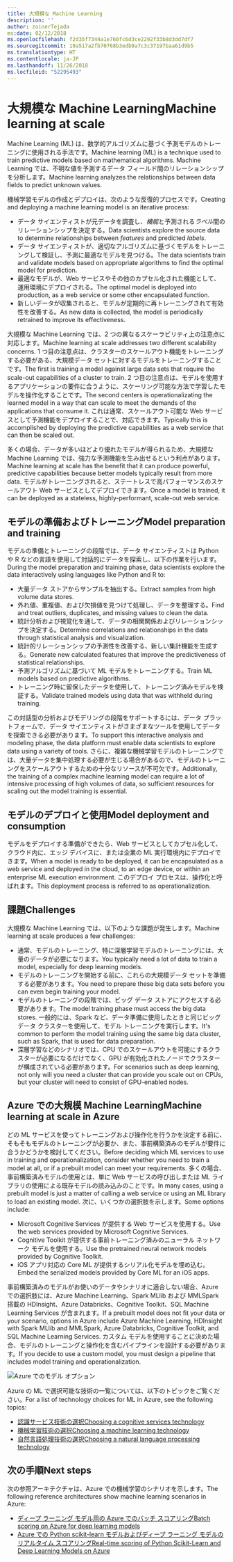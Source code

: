 ```yaml
---
title: 大規模な Machine Learning
description: ''
author: zoinerTejada
ms:date: 02/12/2018
ms.openlocfilehash: f2d35f7344a1e760fc6d3ce2292f33b8d3dd7df7
ms.sourcegitcommit: 19a517a2fb70768b3edb9a7c3c37197baa61d9b5
ms.translationtype: HT
ms.contentlocale: ja-JP
ms.lasthandoff: 11/26/2018
ms.locfileid: "52295493"
---
```

# <a name="machine-learning-at-scale"></a><span data-ttu-id="987fd-102">大規模な Machine Learning</span><span class="sxs-lookup"><span data-stu-id="987fd-102">Machine learning at scale</span></span>

<span data-ttu-id="987fd-103">Machine Learning (ML) は、数学的アルゴリズムに基づく予測モデルのトレーニングに使用される手法です。</span><span class="sxs-lookup"><span data-stu-id="987fd-103">Machine learning (ML) is a technique used to train predictive models based on mathematical algorithms.</span></span> <span data-ttu-id="987fd-104">Machine Learning では、不明な値を予測するデータ フィールド間のリレーションシップを分析します。</span><span class="sxs-lookup"><span data-stu-id="987fd-104">Machine learning analyzes the relationships between data fields to predict unknown values.</span></span>

<span data-ttu-id="987fd-105">機械学習モデルの作成とデプロイは、次のような反復的プロセスです。</span><span class="sxs-lookup"><span data-stu-id="987fd-105">Creating and deploying a machine learning model is an iterative process:</span></span>

* <span data-ttu-id="987fd-106">データ サイエンティストが元データを調査し、*機能*と予測される*ラベル*間のリレーションシップを決定する。</span><span class="sxs-lookup"><span data-stu-id="987fd-106">Data scientists explore the source data to determine relationships between *features* and predicted *labels*.</span></span>
* <span data-ttu-id="987fd-107">データ サイエンティストが、適切なアルゴリズムに基づくモデルをトレーニングして検証し、予測に最適なモデルを見つける。</span><span class="sxs-lookup"><span data-stu-id="987fd-107">The data scientists train and validate models based on appropriate algorithms to find the optimal model for prediction.</span></span>
* <span data-ttu-id="987fd-108">最適なモデルが、Web サービスやその他のカプセル化された機能として、運用環境にデプロイされる。</span><span class="sxs-lookup"><span data-stu-id="987fd-108">The optimal model is deployed into production, as a web service or some other encapsulated function.</span></span>
* <span data-ttu-id="987fd-109">新しいデータが収集されると、モデルが定期的に再トレーニングされて有効性を改善する。</span><span class="sxs-lookup"><span data-stu-id="987fd-109">As new data is collected, the model is periodically retrained to improve its effectiveness.</span></span>

<span data-ttu-id="987fd-110">大規模な Machine Learning では、2 つの異なるスケーラビリティ上の注意点に対応します。</span><span class="sxs-lookup"><span data-stu-id="987fd-110">Machine learning at scale addresses two different scalability concerns.</span></span> <span data-ttu-id="987fd-111">1 つ目の注意点は、クラスターのスケールアウト機能をトレーニングする必要がある、大規模データ セットに対するモデルをトレーニングすることです。</span><span class="sxs-lookup"><span data-stu-id="987fd-111">The first is training a model against large data sets that require the scale-out capabilities of a cluster to train.</span></span> <span data-ttu-id="987fd-112">2 つ目の注意点は、モデルを使用するアプリケーションの要件に合うように、スケーリング可能な方法で学習したモデルを操作化することです。</span><span class="sxs-lookup"><span data-stu-id="987fd-112">The second centers is operationalizating the learned model in a way that can scale to meet the demands of the applications that consume it.</span></span> <span data-ttu-id="987fd-113">これは通常、スケールアウト可能な Web サービスとして予測機能をデプロイすることで、対応できます。</span><span class="sxs-lookup"><span data-stu-id="987fd-113">Typically this is accomplished by deploying the predictive capabilities as a web service that can then be scaled out.</span></span>

<span data-ttu-id="987fd-114">多くの場合、データが多いほどより優れたモデルが得られるため、大規模な Machine Learning では、強力な予測機能を生み出せるという利点があります。</span><span class="sxs-lookup"><span data-stu-id="987fd-114">Machine learning at scale has the benefit that it can produce powerful, predictive capabilities because better models typically result from more data.</span></span> <span data-ttu-id="987fd-115">モデルがトレーニングされると、ステートレスで高パフォーマンスのスケールアウト Web サービスとしてデプロイできます。</span><span class="sxs-lookup"><span data-stu-id="987fd-115">Once a model is trained, it can be deployed as a stateless, highly-performant, scale-out web service.</span></span> 

## <a name="model-preparation-and-training"></a><span data-ttu-id="987fd-116">モデルの準備およびトレーニング</span><span class="sxs-lookup"><span data-stu-id="987fd-116">Model preparation and training</span></span>

<span data-ttu-id="987fd-117">モデルの準備とトレーニングの段階では、データ サイエンティストは Python や R などの言語を使用して対話的にデータを探索し、以下の作業を行います。</span><span class="sxs-lookup"><span data-stu-id="987fd-117">During the model preparation and training phase, data scientists explore the data interactively using languages like Python and R to:</span></span>

* <span data-ttu-id="987fd-118">大量データ ストアからサンプルを抽出する。</span><span class="sxs-lookup"><span data-stu-id="987fd-118">Extract samples from high volume data stores.</span></span>
* <span data-ttu-id="987fd-119">外れ値、重複値、および欠損値を見つけて処理し、データを整理する。</span><span class="sxs-lookup"><span data-stu-id="987fd-119">Find and treat outliers, duplicates, and missing values to clean the data.</span></span>
* <span data-ttu-id="987fd-120">統計分析および視覚化を通して、データの相関関係およびリレーションシップを決定する。</span><span class="sxs-lookup"><span data-stu-id="987fd-120">Determine correlations and relationships in the data through statistical analysis and visualization.</span></span>
* <span data-ttu-id="987fd-121">統計的リレーションシップの予測性を改善する、新しい集計機能を生成する。</span><span class="sxs-lookup"><span data-stu-id="987fd-121">Generate new calculated features that improve the predictiveness of statistical relationships.</span></span>
* <span data-ttu-id="987fd-122">予測アルゴリズムに基づいて ML モデルをトレーニングする。</span><span class="sxs-lookup"><span data-stu-id="987fd-122">Train ML models based on predictive algorithms.</span></span>
* <span data-ttu-id="987fd-123">トレーニング時に留保したデータを使用して、トレーニング済みモデルを検証する。</span><span class="sxs-lookup"><span data-stu-id="987fd-123">Validate trained models using data that was withheld during training.</span></span>

<span data-ttu-id="987fd-124">この対話型の分析およびモデリングの段階をサポートするには、データ プラットフォームで、データ サイエンティストがさまざまなツールを使用してデータを探索できる必要があります。</span><span class="sxs-lookup"><span data-stu-id="987fd-124">To support this interactive analysis and modeling phase, the data platform must enable data scientists to explore data using a variety of tools.</span></span> <span data-ttu-id="987fd-125">さらに、複雑な機械学習モデルのトレーニングでは、大量データを集中処理する必要が生じる場合があるので、モデルのトレーニングをスケールアウトするための十分なリソースが不可欠です。</span><span class="sxs-lookup"><span data-stu-id="987fd-125">Additionally, the training of a complex machine learning model can require a lot of intensive processing of high volumes of data, so sufficient resources for scaling out the model training is essential.</span></span>

## <a name="model-deployment-and-consumption"></a><span data-ttu-id="987fd-126">モデルのデプロイと使用</span><span class="sxs-lookup"><span data-stu-id="987fd-126">Model deployment and consumption</span></span>

<span data-ttu-id="987fd-127">モデルをデプロイする準備ができたら、Web サービスとしてカプセル化して、クラウド内に、エッジ デバイスに、または企業の ML 実行環境内にデプロイできます。</span><span class="sxs-lookup"><span data-stu-id="987fd-127">When a model is ready to be deployed, it can be encapsulated as a web service and deployed in the cloud, to an edge device, or within an enterprise ML execution environment.</span></span> <span data-ttu-id="987fd-128">このデプロイ プロセスは、操作化と呼ばれます。</span><span class="sxs-lookup"><span data-stu-id="987fd-128">This deployment process is referred to as operationalization.</span></span>

## <a name="challenges"></a><span data-ttu-id="987fd-129">課題</span><span class="sxs-lookup"><span data-stu-id="987fd-129">Challenges</span></span>

<span data-ttu-id="987fd-130">大規模な Machine Learning では、以下のような課題が発生します。</span><span class="sxs-lookup"><span data-stu-id="987fd-130">Machine learning at scale produces a few challenges:</span></span>

- <span data-ttu-id="987fd-131">通常、モデルのトレーニング、特に深層学習モデルのトレーニングには、大量のデータが必要になります。</span><span class="sxs-lookup"><span data-stu-id="987fd-131">You typically need a lot of data to train a model, especially for deep learning models.</span></span>
- <span data-ttu-id="987fd-132">モデルのトレーニングを開始する前に、これらの大規模データ セットを準備する必要があります。</span><span class="sxs-lookup"><span data-stu-id="987fd-132">You need to prepare these big data sets before you can even begin training your model.</span></span>
- <span data-ttu-id="987fd-133">モデルのトレーニングの段階では、ビッグ データ ストアにアクセスする必要があります。</span><span class="sxs-lookup"><span data-stu-id="987fd-133">The model training phase must access the big data stores.</span></span> <span data-ttu-id="987fd-134">一般的には、Spark など、データ準備に使用したときと同じビッグ データ クラスターを使用して、モデル トレーニングを実行します。</span><span class="sxs-lookup"><span data-stu-id="987fd-134">It's common to perform the model training using the same big data cluster, such as Spark, that is used for data preparation.</span></span> 
- <span data-ttu-id="987fd-135">深層学習などのシナリオでは、CPU でのスケールアウトを可能にするクラスターが必要になるだけでなく、GPU が有効化されたノードでクラスターが構成されている必要があります。</span><span class="sxs-lookup"><span data-stu-id="987fd-135">For scenarios such as deep learning, not only will you need a cluster that can provide you scale out on CPUs, but your cluster will need to consist of GPU-enabled nodes.</span></span>

## <a name="machine-learning-at-scale-in-azure"></a><span data-ttu-id="987fd-136">Azure での大規模 Machine Learning</span><span class="sxs-lookup"><span data-stu-id="987fd-136">Machine learning at scale in Azure</span></span>

<span data-ttu-id="987fd-137">どの ML サービスを使ってトレーニングおよび操作化を行うかを決定する前に、そもそもモデルのトレーニングが必要か、また、事前構築済みのモデルが要件に合うかどうかを検討してください。</span><span class="sxs-lookup"><span data-stu-id="987fd-137">Before deciding which ML services to use in training and operationalization, consider whether you need to train a model at all, or if a prebuilt model can meet your requirements.</span></span> <span data-ttu-id="987fd-138">多くの場合、事前構築済みモデルの使用とは、単に Web サービスの呼び出しまたは ML ライブラリの使用による既存モデルの読み込みのことです。</span><span class="sxs-lookup"><span data-stu-id="987fd-138">In many cases, using a prebuilt model is just a matter of calling a web service or using an ML library to load an existing model.</span></span> <span data-ttu-id="987fd-139">次に、いくつかの選択肢を示します。</span><span class="sxs-lookup"><span data-stu-id="987fd-139">Some options include:</span></span> 

- <span data-ttu-id="987fd-140">Microsoft Cognitive Services が提供する Web サービスを使用する。</span><span class="sxs-lookup"><span data-stu-id="987fd-140">Use the web services provided by Microsoft Cognitive Services.</span></span>
- <span data-ttu-id="987fd-141">Cognitive Toolkit が提供する事前トレーニング済みのニューラル ネットワーク モデルを使用する。</span><span class="sxs-lookup"><span data-stu-id="987fd-141">Use the pretrained neural network models provided by Cognitive Toolkit.</span></span>
- <span data-ttu-id="987fd-142">iOS アプリ対応の Core ML が提供するシリアル化モデルを埋め込む。</span><span class="sxs-lookup"><span data-stu-id="987fd-142">Embed the serialized models provided by Core ML for an iOS apps.</span></span> 

<span data-ttu-id="987fd-143">事前構築済みのモデルがお使いのデータやシナリオに適合しない場合、Azure での選択肢には、Azure Machine Learning、Spark MLlib および MMLSpark 搭載の HDInsight、Azure Databricks、Cognitive Toolkit、SQL Machine Learning Services が含まれます。</span><span class="sxs-lookup"><span data-stu-id="987fd-143">If a prebuilt model does not fit your data or your scenario, options in Azure include Azure Machine Learning, HDInsight with Spark MLlib and MMLSpark, Azure Databricks, Cognitive Toolkit, and SQL Machine Learning Services.</span></span> <span data-ttu-id="987fd-144">カスタム モデルを使用することに決めた場合、モデルのトレーニングと操作化を含むパイプラインを設計する必要があります。</span><span class="sxs-lookup"><span data-stu-id="987fd-144">If you decide to use a custom model, you must design a pipeline that includes model training and operationalization.</span></span> 

![Azure でのモデル オプション](./images/machine-learning-model-training-and-deployment.png)

<span data-ttu-id="987fd-146">Azure の ML で選択可能な技術の一覧については、以下のトピックをご覧ください。</span><span class="sxs-lookup"><span data-stu-id="987fd-146">For a list of technology choices for ML in Azure, see the following topics:</span></span>

- [<span data-ttu-id="987fd-147">認識サービス技術の選択</span><span class="sxs-lookup"><span data-stu-id="987fd-147">Choosing a cognitive services technology</span></span>](../technology-choices/cognitive-services.md)
- [<span data-ttu-id="987fd-148">機械学習技術の選択</span><span class="sxs-lookup"><span data-stu-id="987fd-148">Choosing a machine learning technology</span></span>](../technology-choices/data-science-and-machine-learning.md)
- [<span data-ttu-id="987fd-149">自然言語処理技術の選択</span><span class="sxs-lookup"><span data-stu-id="987fd-149">Choosing a natural language processing technology</span></span>](../technology-choices/natural-language-processing.md)

## <a name="next-steps"></a><span data-ttu-id="987fd-150">次の手順</span><span class="sxs-lookup"><span data-stu-id="987fd-150">Next steps</span></span>

<span data-ttu-id="987fd-151">次の参照アーキテクチャは、Azure での機械学習のシナリオを示します。</span><span class="sxs-lookup"><span data-stu-id="987fd-151">The following reference architectures show machine learning scenarios in Azure:</span></span>

- [<span data-ttu-id="987fd-152">ディープ ラーニング モデル用の Azure でのバッチ スコアリング</span><span class="sxs-lookup"><span data-stu-id="987fd-152">Batch scoring on Azure for deep learning models</span></span>](../../reference-architectures/ai/batch-scoring-deep-learning.md)
- [<span data-ttu-id="987fd-153">Azure での Python scikit-learn モデルおよびディープ ラーニング モデルのリアルタイム スコアリング</span><span class="sxs-lookup"><span data-stu-id="987fd-153">Real-time scoring of Python Scikit-Learn and Deep Learning Models on Azure</span></span>](../../reference-architectures/ai/realtime-scoring-python.md)